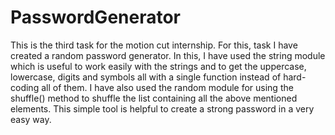 # PasswordGenerator
This is the third task for the motion cut internship. For this, task I have created a random password generator. 
In this, I have used the string module which is useful to work easily with the strings and to get the uppercase, lowercase, digits and symbols all with a single function instead of hard-coding all of them.
I have also used the random module for using the shuffle() method to shuffle the list containing all the above mentioned elements. 
This simple tool is helpful to create a strong password in a very easy way.

